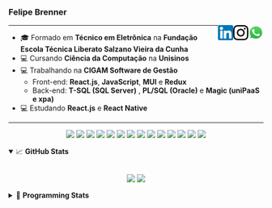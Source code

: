 <h3>Felipe Brenner</h3>

<a href="https://api.whatsapp.com/send?phone=5551995585968" target="_blank" rel="nofollow"><img align="right" width="30rem" src="./assets/whatsapp.png" alt="Whatsapp: +55 51995585968"/></a>
<a href="https://www.instagram.com/felipeobrenner/" target="_blank" rel="nofollow"><img align="right" width="30rem" src="./assets/instagram.png" alt="Instagram: @felipeobrenner"/></a>
<a href="https://www.linkedin.com/in/felipe-de-oliveira-brenner/" target="_blank" rel="nofollow"><img align="right" width="30rem" src="./assets/linkedin.png" alt="LinkedIn: @felipe-de-oliveira-brenner"/></a>

---

- 🎓 Formado em **Técnico em Eletrônica** na **Fundação Escola Técnica Liberato Salzano Vieira da Cunha**
- 💻 Cursando **Ciência da Computação** na **Unisinos**
- 💻 Trabalhando na **CIGAM Software de Gestão**
  - Front-end: **React.js**, **JavaScript**, **MUI** e **Redux**
  - Back-end: **T-SQL (SQL Server)** , **PL/SQL (Oracle)** e **Magic (uniPaaS e xpa)**
- 💻 Estudando **React.js** e **React Native**

---

<p align='center'>
  <img width="35rem" src="https://cdn.jsdelivr.net/gh/devicons/devicon/icons/react/react-original.svg" />
  <img width="35rem" src="https://cdn.jsdelivr.net/gh/devicons/devicon/icons/javascript/javascript-plain.svg" />
  <img width="35rem" src="https://cdn.jsdelivr.net/gh/devicons/devicon/icons/typescript/typescript-plain.svg" />
  <img width="35rem" src="https://cdn.jsdelivr.net/gh/devicons/devicon/icons/materialui/materialui-plain.svg" />
  <img width="35rem" src="https://cdn.jsdelivr.net/gh/devicons/devicon/icons/redux/redux-original.svg" />
  <img width="35rem" src="https://cdn.jsdelivr.net/gh/devicons/devicon/icons/css3/css3-plain.svg" />
  <img width="35rem" src="https://cdn.jsdelivr.net/gh/devicons/devicon/icons/html5/html5-plain.svg" />
  <img width="35rem" src="https://cdn.jsdelivr.net/gh/devicons/devicon/icons/vscode/vscode-original.svg" />
  <img width="35rem" src="https://cdn.jsdelivr.net/gh/devicons/devicon/icons/git/git-original.svg" />
  <img width="35rem" src="https://cdn.jsdelivr.net/gh/devicons/devicon/icons/yarn/yarn-original.svg" />
  <img width="35rem" src="https://cdn.jsdelivr.net/gh/devicons/devicon/icons/npm/npm-original-wordmark.svg" />
  <img width="35rem" src="https://cdn.jsdelivr.net/gh/devicons/devicon/icons/microsoftsqlserver/microsoftsqlserver-plain.svg" />
  <img width="35rem" src="https://cdn.jsdelivr.net/gh/devicons/devicon/icons/oracle/oracle-original.svg" />
  <img width="35rem" src="https://cdn.jsdelivr.net/gh/devicons/devicon/icons/ubuntu/ubuntu-plain.svg" />
</p>

<details open>
  <summary>📈 <b>GitHub Stats</b></summary>
  <br>
  <p align="center">
  <img src="https://github-readme-stats.vercel.app/api?username=felipebrenner&show_icons=true&theme=dark"/>
  <img src="https://github-readme-stats.vercel.app/api/top-langs/?username=felipebrenner&layout=compact&theme=dark">
  </p>

</details>

<details>
  <summary>🤖 <b>Programming Stats</b></summary>
  <br/>

  <!--START_SECTION:waka-->
**🐱 My GitHub Data** 

> 🏆 10 Contributions in the Year 2022
 > 
> 📦 130.1 kB Used in GitHub's Storage 
 > 
> 🚫 Not Opted to Hire
 > 
> 📜 22 Public Repositories 
 > 
> 🔑 0 Private Repositories  
 > 
**I'm a Night 🦉** 

```text
🌞 Morning    44 commits     ██░░░░░░░░░░░░░░░░░░░░░░░   8.66% 
🌆 Daytime    132 commits    ██████░░░░░░░░░░░░░░░░░░░   25.98% 
🌃 Evening    309 commits    ███████████████░░░░░░░░░░   60.83% 
🌙 Night      23 commits     █░░░░░░░░░░░░░░░░░░░░░░░░   4.53%

```
📅 **I'm Most Productive on Sunday** 

```text
Monday       79 commits     ████░░░░░░░░░░░░░░░░░░░░░   15.55% 
Tuesday      106 commits    █████░░░░░░░░░░░░░░░░░░░░   20.87% 
Wednesday    55 commits     ██░░░░░░░░░░░░░░░░░░░░░░░   10.83% 
Thursday     53 commits     ██░░░░░░░░░░░░░░░░░░░░░░░   10.43% 
Friday       29 commits     █░░░░░░░░░░░░░░░░░░░░░░░░   5.71% 
Saturday     65 commits     ███░░░░░░░░░░░░░░░░░░░░░░   12.8% 
Sunday       121 commits    ██████░░░░░░░░░░░░░░░░░░░   23.82%

```


📊 **This Week I Spent My Time On** 

```text
💬 Programming Languages: 
JavaScript               12 hrs 47 mins      █████████████████░░░░░░░░   68.8% 
TypeScript               4 hrs 1 min         █████░░░░░░░░░░░░░░░░░░░░   21.6% 
JSON                     1 hr 37 mins        ██░░░░░░░░░░░░░░░░░░░░░░░   8.72% 
Other                    8 mins              ░░░░░░░░░░░░░░░░░░░░░░░░░   0.78% 
Git Config               0 secs              ░░░░░░░░░░░░░░░░░░░░░░░░░   0.09%

🔥 Editors: 
VS Code                  18 hrs 36 mins      █████████████████████████   100.0%

🐱‍💻 Projects: 
www_CGFrontEnd           18 hrs 1 min        ████████████████████████░   96.87% 
ignite-reactjs-bonus-redu14 mins             ░░░░░░░░░░░░░░░░░░░░░░░░░   1.27% 
www_CGFrontTemplate      11 mins             ░░░░░░░░░░░░░░░░░░░░░░░░░   1.02% 
Unknown Project          6 mins              ░░░░░░░░░░░░░░░░░░░░░░░░░   0.56% 
ignite-reactjs-desafios  3 mins              ░░░░░░░░░░░░░░░░░░░░░░░░░   0.28%

💻 Operating System: 
Linux                    18 hrs 36 mins      █████████████████████████   100.0%

```

**I Mostly Code in TypeScript** 

```text
TypeScript               9 repos             ██████████░░░░░░░░░░░░░░░   42.86% 
Java                     3 repos             ███░░░░░░░░░░░░░░░░░░░░░░   14.29% 
CSS                      2 repos             ██░░░░░░░░░░░░░░░░░░░░░░░   9.52% 
JavaScript               2 repos             ██░░░░░░░░░░░░░░░░░░░░░░░   9.52% 
Assembly                 1 repo              █░░░░░░░░░░░░░░░░░░░░░░░░   4.76%

```



 Last Updated on 15/02/2022 02:35:32 UTC
<!--END_SECTION:waka-->
</details>
